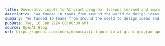 ```yaml
---
title: Democratic inputs to AI grant program: lessons learned and implementation plans
description: "We funded 10 teams from around the world to design ideas and tools to collectively govern AI. We summarize the innovations, outline our learnings, and call for researchers and engineers to join us as we continue this work."
summary: "We funded 10 teams from around the world to design ideas and tools to collectively govern AI. We summarize the innovations, outline our learnings, and call for researchers and engineers to join us as we continue this work."
pubDate: Tue, 16 Jan 2024 08:00:00 GMT
source: OpenAI Blog
url: https://openai.com/index/democratic-inputs-to-ai-grant-program-update

---
```


